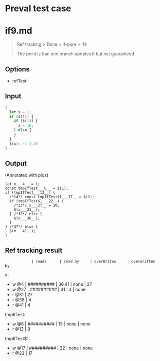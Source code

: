 # Preval test case

# if9.md

> Ref tracking > Done > If-pure > If9
>
> The point is that one branch updates it but not guaranteed

## Options

- refTest

## Input

`````js filename=intro
{
  let x = 1;
  if ($(1)) {
    if ($(1)) {
      x = 10;
    } else {
    }
  }
  $(x); // 1,10
}
`````


## Output

(Annotated with pids)

`````filename=intro
let x___4__ = 1;
const tmpIfTest___8__ = $(1);
if (tmpIfTest___13__) {
  /*14*/ const tmpIfTest$1___17__ = $(1);
  if (tmpIfTest$1___22__) {
    /*23*/ x___27__ = 10;
    $(x___31__);
  } /*32*/ else {
    $(x___36__);
  }
} /*37*/ else {
  $(x___41__);
}
`````


## Ref tracking result


                | reads      | read by     | overWrites     | overwritten by
x:
  - w @4       | ########## | 36,41       | none           | 27
  - w @27      | ########## | 31          | 4              | none
  - r @31      | 27
  - r @36      | 4
  - r @41      | 4

tmpIfTest:
  - w @8       | ########## | 13          | none           | none
  - r @13      | 8

tmpIfTest$1:
  - w @17       | ########## | 22          | none           | none
  - r @22       | 17
